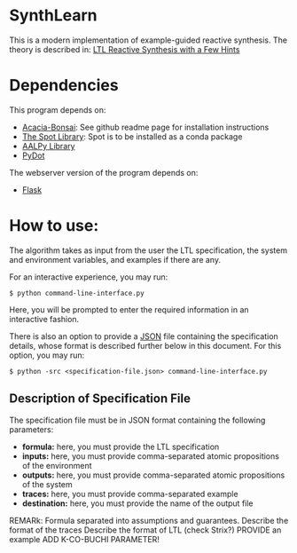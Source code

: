 # SynthLearn

This is a modern implementation of example-guided reactive synthesis.
The theory is described in:
[LTL Reactive Synthesis with a Few Hints](https://link.springer.com/chapter/10.1007/978-3-031-30820-8_20)
   
# Dependencies

This program depends on:
- [Acacia-Bonsai](https://github.com/gaperez64/acacia-bonsai): See github readme page for installation instructions
- [The Spot Library](https://spot.lrde.epita.fr/): Spot is to be installed as a conda package
- [AALPy Library](https://github.com/DES-Lab/AALpy/)
- [PyDot](https://pypi.org/project/pydot/)

The webserver version of the program depends on:
- [Flask](https://flask.palletsprojects.com/)

# How to use:
The algorithm takes as input from the user the LTL specification, the system and environment variables, and examples if there are any.

For an interactive experience, you may run:
```
$ python command-line-interface.py
```
Here, you will be prompted to enter the required information in an interactive fashion.

There is also an option to provide a [JSON](https://www.json.org/json-en.html) file containing the specification details, whose format is described further below in this document.
For this option, you may run:
```
$ python -src <specification-file.json> command-line-interface.py
```

## Description of Specification File

The specification file must be in JSON format containing the following parameters:
- **formula:** here, you must provide the LTL specification
- **inputs:** here, you must provide comma-separated atomic propositions of the environment
- **outputs:** here, you must provide comma-separated atomic propositions of the system
- **traces:** here, you must provide comma-separated example 
- **destination:** here, you must provide the name of the output file

REMARk: Formula separated into assumptions and guarantees. 
Describe the format of the traces
Describe the format of LTL (check Strix?)
PROVIDE an example
ADD K-CO-BUCHI PARAMETER!
